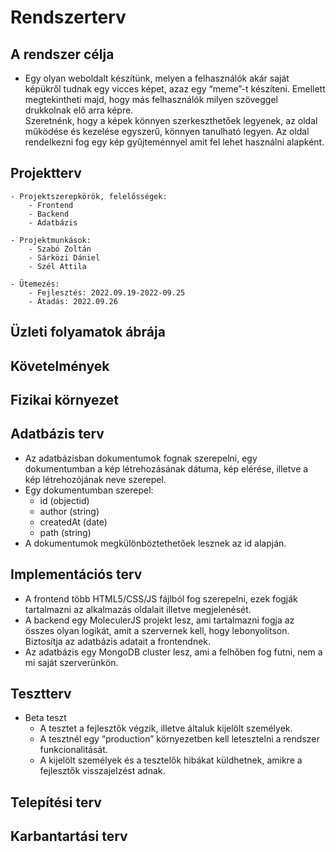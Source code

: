 # Rendszerterv
## A rendszer célja
- Egy olyan weboldalt készítünk, melyen a felhasználók akár saját képükről tudnak egy vicces képet, azaz egy “meme”-t készíteni. Emellett megtekintheti majd, hogy más felhasználók milyen szöveggel drukkolnak elő arra képre.  
Szeretnénk, hogy a képek könnyen szerkeszthetőek legyenek, az oldal működése és kezelése egyszerű, könnyen tanulható legyen. Az oldal rendelkezni fog egy kép gyűjteménnyel amit fel lehet használni alapként.
## Projektterv
    - Projektszerepkörök, felelősségek: 
        - Frontend
        - Backend
        - Adatbázis

    - Projektmunkások:
        - Szabó Zoltán
        - Sárközi Dániel
        - Szél Attila

    - Ütemezés:
        - Fejlesztés: 2022.09.19-2022-09.25
        - Átadás: 2022.09.26

## Üzleti folyamatok ábrája
## Követelmények
## Fizikai környezet
## Adatbázis terv
- Az adatbázisban dokumentumok fognak szerepelni, egy dokumentumban a kép létrehozásának dátuma, kép elérése, illetve a kép létrehozójának neve szerepel.
- Egy dokumentumban szerepel:
    - id (objectid)
    - author (string)
    - createdAt (date)
    - path (string)
- A dokumentumok megkülönböztethetőek lesznek az id alapján.

## Implementációs terv
  - A frontend több HTML5/CSS/JS fájlból fog szerepelni, ezek fogják tartalmazni az alkalmazás oldalait illetve megjelenését.
  - A backend egy MoleculerJS projekt lesz, ami tartalmazni fogja az összes olyan logikát, amit a szervernek kell, hogy lebonyolítson. Biztosítja az adatbázis adatait a frontendnek.
- Az adatbázis egy MongoDB cluster lesz, ami a felhőben fog futni, nem a mi saját szerverünkön.

## Tesztterv
- Beta teszt
    - A tesztet a fejlesztők végzik, illetve általuk kijelölt személyek.
    - A tesztnél egy “production” környezetben kell letesztelni a rendszer funkcionalitását.
    - A kijelölt személyek és a tesztelők hibákat küldhetnek, amikre a fejlesztők visszajelzést adnak.
## Telepítési terv
## Karbantartási terv
